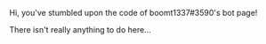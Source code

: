 Hi, you've stumbled upon the code of boomt1337#3590's bot page!

There isn't really anything to do here...